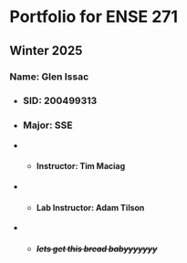 # Portfolio for ENSE 271
## Winter 2025
### Name: __Glen Issac__
* ### SID: 200499313
* ### Major: SSE
* * #### Instructor: Tim Maciag
* * #### Lab Instructor: Adam Tilson
* * ##### ~~lets get this bread babyyyyyyy~~
